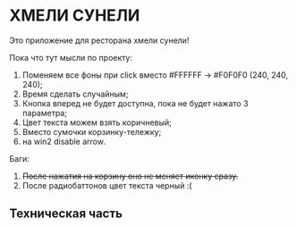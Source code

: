 # ХМЕЛИ СУНЕЛИ
Это приложение для ресторана хмели сунели!

Пока что тут мысли по проекту:
1) Поменяем все фоны при click вместо #FFFFFF -> #F0F0F0 (240, 240, 240);
2) Время сделать случайным;
3) Кнопка вперед не будет доступна, пока не будет нажато 3 параметра;
4) Цвет текста можем взять коричневый;
5) Вместо сумочки корзинку-тележку;
6) на win2 disable arrow.

Баги:
1) ~~После нажатия на корзину оно не меняет иконку сразу.~~
2) После радиобаттонов цвет текста черный :(

## Техническая часть

